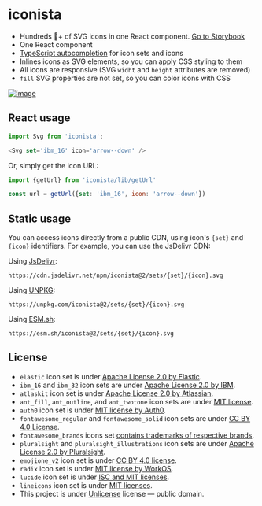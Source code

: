 # iconista

- Hundreds 💯+ of SVG icons in one React component. [Go to Storybook][storybook]
- One React component
- [TypeScript autocompletion](./docs/icon.gif) for icon sets and icons
- Inlines icons as SVG elements, so you can apply CSS styling to them
- All icons are responsive (SVG `widht` and `height` attributes are removed)
- `fill` SVG properties are not set, so you can color icons with CSS


[![image](https://user-images.githubusercontent.com/9773803/55281453-d8aafc80-5334-11e9-88b2-b275e41c9ec6.png)][storybook]

[storybook]: https://streamich.github.io/iconista


## React usage

```js
import Svg from 'iconista';

<Svg set='ibm_16' icon='arrow--down' />
```

Or, simply get the icon URL:

```js
import {getUrl} from 'iconista/lib/getUrl'

const url = getUrl({set: 'ibm_16', icon: 'arrow--down'})
```


## Static usage

You can access icons directly from a public CDN, using icon's `{set}` and
`{icon}` identifiers. For example, you can use the JsDelivr CDN:

Using [JsDelivr](https://cdn.jsdelivr.net/npm/iconista@2/sets/lucide/beef.svg):

```
https://cdn.jsdelivr.net/npm/iconista@2/sets/{set}/{icon}.svg
```

Using [UNPKG](https://unpkg.com/iconista@2/sets/lucide/beef.svg):

```
https://unpkg.com/iconista@2/sets/{set}/{icon}.svg
```

Using [ESM.sh](https://esm.sh/iconista@2.18.0/sets/lucide/beef.svg):

```
https://esm.sh/iconista@2/sets/{set}/{icon}.svg
```


## License

- `elastic` icon set is under [Apache License 2.0 by Elastic](https://github.com/elastic/eui/blob/master/LICENSE).
- `ibm_16` and `ibm_32` icon sets are under [Apache License 2.0 by IBM](https://github.com/IBM/carbon-elements/blob/master/LICENSE).
- `atlaskit` icon set is under [Apache License 2.0 by Atlassian](https://bitbucket.org/atlassian/atlaskit-mk-2/src/master/LICENSE).
- `ant_fill`, `ant_outline`, and `ant_twotone` icon sets are under [MIT license](https://github.com/ant-design/ant-design-icons/blob/c09692d385d37ceee509e48fbe502051251f2e87/packages/icons/package.json#L17).
- `auth0` icon set is under [MIT license by Auth0](https://github.com/auth0/cosmos/blob/b37531ae3ade2752ec041c532c90ed03e140143e/LICENSE).
- `fontawesome_regular` and `fontawesome_solid` icon sets are under [CC BY 4.0 License](https://github.com/FortAwesome/Font-Awesome/blob/1975bba5c4ade236c02bf2e5f9551160ee85109d/LICENSE.txt#L8).
- `fontawesome_brands` icons set [contains trademarks of respective brands](https://github.com/FortAwesome/Font-Awesome/blob/1975bba5c4ade236c02bf2e5f9551160ee85109d/LICENSE.txt#L30).
- `pluralsight` and `pluralsight_illustrations` icon sets are under [Apache License 2.0 by Pluralsight](https://github.com/pluralsight/design-system/blob/f6e81d360336df88764a517440003355c07f761a/LICENSE).
- `emojione_v2` icon set is under [CC BY 4.0 license](https://creativecommons.org/licenses/by/4.0/).
- `radix` icon set is under [MIT license by WorkOS](https://github.com/radix-ui/icons/blob/237cd76c007a573c2a6f6caabe9ea3de81393f50/LICENSE).
- `lucide` icon set is under [ISC and MIT licenses](https://github.com/lucide-icons/lucide/blob/1eee03451a5447069aceaaafbb1967fc78670bf8/LICENSE).
- `lineicons` icon set is under [MIT licenses](https://github.com/LineiconsHQ/Lineicons/blob/2630a45a259164dea83497d6dfeb9050c054fc22/LICENSE.md).
- This project is under [Unlicense](LICENSE) license &mdash; public domain.

